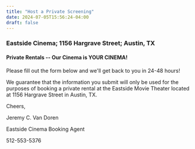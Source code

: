 ```yaml
---
title: "Host a Private Screening"
date: 2024-07-05T15:56:24-04:00
draft: false
---
```

### Eastside Cinema; 1156 Hargrave Street; Austin, TX
#### Private Rentals -- Our Cinema is YOUR CINEMA!

Please fill out the form below and we'll get back to you in 24-48 hours!

We guarantee that the information you submit will only be used for the purposes of booking a private rental at the Eastside Movie Theater located at 1156 Hargrave Street in Austin, TX.

<script charset="utf-8" type="text/javascript" src="//js.hsforms.net/forms/embed/v2.js"></script>
<script>hbspt.forms.create({region: "na1",portalId: "46644285",formId: "e5a0a915-8bdb-4bae-9db2-d28e943d4f2b"});</script>

Cheers,

Jeremy C. Van Doren

Eastside Cinema Booking Agent

512-553-5376
